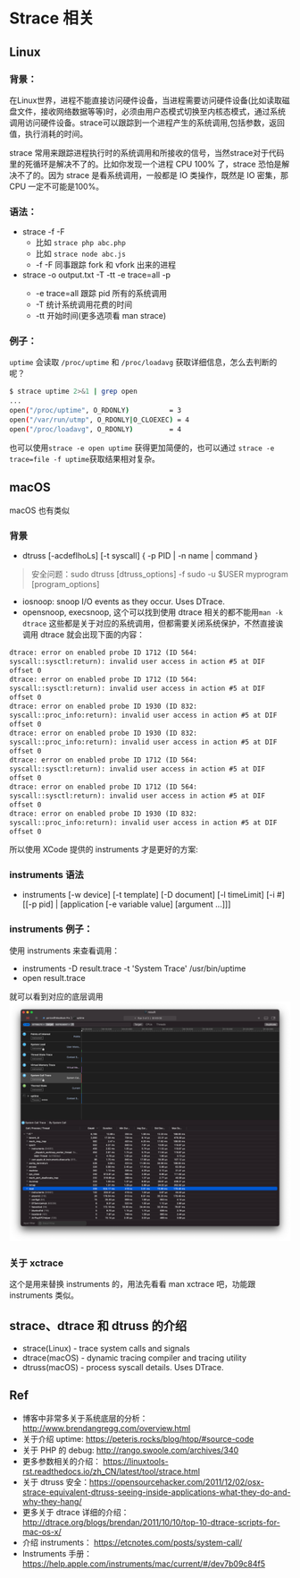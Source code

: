 # Strace 相关

## Linux

### 背景：
在Linux世界，进程不能直接访问硬件设备，当进程需要访问硬件设备(比如读取磁盘文件，接收网络数据等等)时，必须由用户态模式切换至内核态模式，通过系统调用访问硬件设备。strace可以跟踪到一个进程产生的系统调用,包括参数，返回值，执行消耗的时间。

strace 常用来跟踪进程执行时的系统调用和所接收的信号，当然strace对于代码里的死循环是解决不了的。比如你发现一个进程 CPU 100% 了，strace 恐怕是解决不了的。因为 strace 是看系统调用，一般都是 IO 类操作，既然是 IO 密集，那 CPU 一定不可能是100%。

### 语法：
- strace -f -F <command>
    - 比如 `strace php abc.php`
    - 比如 `strace node abc.js`
    - -f -F 同事跟踪 fork 和 vfork 出来的进程
- strace -o output.txt -T -tt -e trace=all -p <process-pid>
    - -e trace=all 跟踪 pid 所有的系统调用
    - -T 统计系统调用花费的时间
    - -tt 开始时间(更多选项看 man strace)

### 例子：
`uptime` 会读取 `/proc/uptime` 和 `/proc/loadavg` 获取详细信息，怎么去判断的呢？
```bash
$ strace uptime 2>&1 | grep open
...
open("/proc/uptime", O_RDONLY)          = 3
open("/var/run/utmp", O_RDONLY|O_CLOEXEC) = 4
open("/proc/loadavg", O_RDONLY)         = 4
```
也可以使用`strace -e open uptime` 获得更加简便的，也可以通过 `strace -e trace=file -f uptime`获取结果相对复杂。


## macOS

macOS 也有类似

### 背景
- dtruss [-acdeflhoLs] [-t syscall] { -p PID | -n name | command }

> 安全问题：sudo dtruss [dtruss_options] -f sudo -u $USER myprogram [program_options]

- iosnoop: snoop I/O events as they occur. Uses DTrace.
- opensnoop, execsnoop, 这个可以找到使用 dtrace 相关的都不能用`man -k dtrace`
这些都是关于对应的系统调用，但都需要关闭系统保护，不然直接诶调用 dtrace 就会出现下面的内容：

```
dtrace: error on enabled probe ID 1712 (ID 564: syscall::sysctl:return): invalid user access in action #5 at DIF offset 0
dtrace: error on enabled probe ID 1712 (ID 564: syscall::sysctl:return): invalid user access in action #5 at DIF offset 0
dtrace: error on enabled probe ID 1930 (ID 832: syscall::proc_info:return): invalid user access in action #5 at DIF offset 0
dtrace: error on enabled probe ID 1930 (ID 832: syscall::proc_info:return): invalid user access in action #5 at DIF offset 0
dtrace: error on enabled probe ID 1712 (ID 564: syscall::sysctl:return): invalid user access in action #5 at DIF offset 0
dtrace: error on enabled probe ID 1712 (ID 564: syscall::sysctl:return): invalid user access in action #5 at DIF offset 0
dtrace: error on enabled probe ID 1930 (ID 832: syscall::proc_info:return): invalid user access in action #5 at DIF offset 0
```
所以使用 XCode 提供的 instruments 才是更好的方案:

### instruments 语法
- instruments [-w device] [-t template] [-D document] [-l timeLimit] [-i #] [[-p pid] | [application [-e variable value] [argument ...]]]

### instruments 例子：
使用 instruments 来查看调用：
- instruments -D result.trace -t 'System Trace' /usr/bin/uptime
- open result.trace

就可以看到对应的底层调用
![instruments 示例](./_images/strace-instruments.png)

### 关于 xctrace
这个是用来替换 instruments 的，用法先看看 man xctrace 吧，功能跟 instruments 类似。

## strace、dtrace 和 dtruss 的介绍
- strace(Linux) - trace system calls and signals
- dtrace(macOS) - dynamic tracing compiler and tracing utility
- dtruss(macOS) - process syscall details. Uses DTrace.


## Ref
- 博客中非常多关于系统底层的分析：http://www.brendangregg.com/overview.html
- 关于介绍 uptime: https://peteris.rocks/blog/htop/#source-code
- 关于 PHP 的 debug: http://rango.swoole.com/archives/340
- 更多参数相关的介绍： https://linuxtools-rst.readthedocs.io/zh_CN/latest/tool/strace.html
- 关于 dtruss 安全：https://opensourcehacker.com/2011/12/02/osx-strace-equivalent-dtruss-seeing-inside-applications-what-they-do-and-why-they-hang/
- 更多关于 dtrace 详细的介绍： http://dtrace.org/blogs/brendan/2011/10/10/top-10-dtrace-scripts-for-mac-os-x/
- 介绍 instruments： https://etcnotes.com/posts/system-call/
- Instruments 手册：https://help.apple.com/instruments/mac/current/#/dev7b09c84f5
